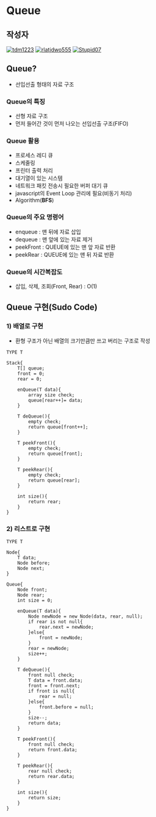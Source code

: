 # **Queue**

## 작성자
[![tdm1223](https://avatars1.githubusercontent.com/u/21440957?s=100&v=4)](https://github.com/tdm1223)
[![rlatjdwo555](https://avatars0.githubusercontent.com/u/28692938?s=100&v=4)](https://github.com/rlatjdwo555)
[![Stupid07](https://avatars1.githubusercontent.com/u/35564566?s=100&v=4)](https://github.com/Stupid07)

## Queue?
- 선입선출 형태의 자료 구조

### Queue의 특징
- 선형 자료 구조 
- 먼저 들어간 것이 먼저 나오는 선입선출 구조(FIFO)

### Queue 활용
- 프로세스 레디 큐
- 스케줄링
- 프린터 출력 처리
- 대기열이 있는 시스템
- 네트워크 패킷 전송시 필요한 버퍼 대기 큐
- javascript의 Event Loop 관리에 필요(비동기 처리)
- Algorithm(**BFS**)

### Queue의 주요 명령어
- enqueue : 맨 뒤에 자료 삽입
- dequeue : 맨 앞에 있는 자료 제거
- peekFront : QUEUE에 있는 맨 앞 자료 반환
- peekRear : QUEUE에 있는 맨 뒤 자료 반환

### Queue의 시간복잡도
- 삽입, 삭제, 조회(Front, Rear) : O(1)

## Queue 구현(Sudo Code)
### 1) 배열로 구현
- 환형 구조가 아닌 배열의 크기만큼만 쓰고 버리는 구조로 작성
```javascript=
TYPE T

Stack{
    T[] queue;
    front = 0;
    rear = 0;

    enQueue(T data){
        array size check;
        queue[rear++]= data;
    }
    
    T deQueue(){
        empty check;
        return queue[front++];
    }
    
    T peekFront(){
        empty check;
        return queue[front];
    }
    
    T peekRear(){
        empty check;
        return queue[rear];
    }
    
    int size(){
        return rear;
    }
}
```

### 2) 리스트로 구현
```javascript=
TYPE T

Node{
    T data;
    Node before;
    Node next;
}

Queue{
    Node front;
    Node rear;
    int size = 0;
    
    enQueue(T data){
        Node newNode = new Node(data, rear, null);
        if rear is not null{
            rear.next = newNode;
        }else{
            front = newNode;
        }
        rear = newNode;
        size++;
    }
    
    T deQueue(){
        front null check;
        T data = front.data;
        front = front.next;
        if front is null{
            rear = null;
        }else{
            front.before = null;
        }
        size--;
        return data;
    }    

    T peekFront(){
        front null check;
        return front.data;
    }
    
    T peekRear(){
        rear null check;
        return rear.data;
    }
    
    int size(){
        return size;
    }
}

```
